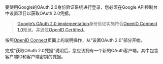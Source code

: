 要使用Google的OAuth 2.0身份验证系统进行登录，您必须在Google API控制台中设置项目以获取OAuth 2.0凭据。

> [Google’s OAuth 2.0 implementation](https://developers.google.com/identity/protocols/OpenIDConnect)身份验证实施符合[OpenID Connect 1.0](https://openid.net/connect/)规范，并通过[OpenID Certified](https://openid.net/certification/)。

按照[OpenID Connect](https://developers.google.com/identity/protocols/OpenIDConnect)页面上的说明操作，从“设置OAuth 2.0”部分开始。

完成“获取OAuth 2.0凭据”说明后，您应该拥有一个新的OAuth客户端，其中包含客户端ID和客户端密钥的凭据。

